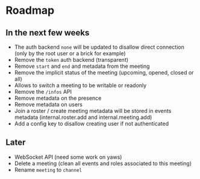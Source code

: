 # Roadmap

## In the next few weeks

* The auth backend `none` will be updated to disallow direct connection (only by the root user or a brick for example)
* Remove the `token` auth backend (transparent)
* Remove `start` and `end` and metadata from the meeting
* Remove the implicit status of the meeting (upcoming, opened, closed or all)
* Allows to switch a meeting to be writable or readonly
* Remove the `/infos` API
* Remove metadata on the presence
* Remove metadata on users
* Join a roster / create meeting metadata will be stored in events metadata (internal.roster.add and internal.meeting.add)
* Add a config key to disallow creating user if not authenticated

## Later

* WebSocket API (need some work on yaws)
* Delete a meeting (clean all events and roles associated to this meeting)
* Rename `meeting` to `channel`
